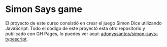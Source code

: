 # Simon Says game

El proyecto de este curso consistió en crear el juego Simon Dice utilizando JavaScript. Todo el código de este proyectó esta otro repositorio y publicado con GH Pages, lo puedes ver aquí: [adonyssantos/simon-says-typescript](https://github.com/adonyssantos/simon-says-typescript.git).
